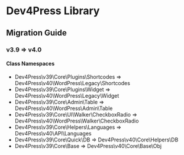# Dev4Press Library
## Migration Guide

### v3.9 => v4.0
#### Class Namespaces

* Dev4Press\v39\Core\Plugins\Shortcodes => Dev4Press\v40\WordPress\Legacy\Shortcodes
* Dev4Press\v39\Core\Plugins\Widget => Dev4Press\v40\WordPress\Legacy\Widget
* Dev4Press\v39\Core\Admin\Table => Dev4Press\v40\WordPress\Admin\Table
* Dev4Press\v39\Core\UI\Walker\CheckboxRadio => Dev4Press\v40\WordPress\Walker\CheckboxRadio
* Dev4Press\v39\Core\Helpers\Languages => Dev4Press\v40\API\Languages
* Dev4Press\v39\Core\Quick\DB => Dev4Press\v40\Core\Helpers\DB
* Dev4Press\v39\Core\Base => Dev4Press\v40\Core\Base\Obj
